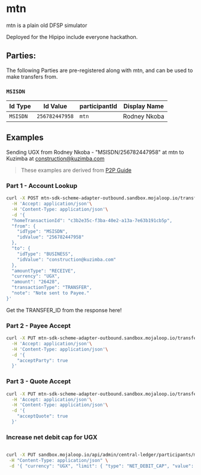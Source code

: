 # mtn

mtn is a plain old DFSP simulator

Deployed for the Hipipo include everyone hackathon.

## Parties:

The following Parties are pre-registered along with mtn, and can be used to make transfers from.

### `MSISDN`
| Id Type | Id Value | participantId |Display Name |
| --- | --- | --- | --- |
| `MSISDN` | `256782447958`  | `mtn`   | Rodney Nkoba |

## Examples

Sending UGX from Rodney Nkoba - "MSISDN/256782447958" at mtn to Kuzimba at construction@kuzimba.com

> These examples are derived from [P2P Guide](http://sandbox.mojaloop.io/guides/payments/p2p-transfer-sync.html#peer-to-peer-transaction)

### Part 1 - Account Lookup

```bash
curl -X POST mtn-sdk-scheme-adapter-outbound.sandbox.mojaloop.io/transfers\
  -H 'Accept: application/json'\
  -H 'Content-Type: application/json'\
  -d '{
  "homeTransactionId": "c3b2e35c-f3ba-40e2-a13a-7e63b191cb5p",
  "from": {
    "idType": "MSISDN",
    "idValue": "256782447958"
  },
  "to": {
    "idType": "BUSINESS",
    "idValue": "construction@kuzimba.com"
  },
  "amountType": "RECEIVE",
  "currency": "UGX",
  "amount": "26428",
  "transactionType": "TRANSFER",
  "note": "Note sent to Payee."
}'
```


Get the TRANSFER_ID from the response here!

### Part 2 - Payee Accept

```bash
curl -X PUT mtn-sdk-scheme-adapter-outbound.sandbox.mojaloop.io/transfers/$TRANSFER_ID\
  -H 'Accept: application/json'\
  -H 'Content-Type: application/json'\
  -d '{
    "acceptParty": true
  }'

```

### Part 3 - Quote Accept
```bash
curl -X PUT mtn-sdk-scheme-adapter-outbound.sandbox.mojaloop.io/transfers/$TRANSFER_ID\
  -H 'Accept: application/json'\
  -H 'Content-Type: application/json'\
  -d '{
    "acceptQuote": true
  }'

```


### Increase net debit cap for UGX

```bash

curl -X PUT sandbox.mojaloop.io/api/admin/central-ledger/participants/mtn/limits\
 -H "Content-Type: application/json" \
 -d '{ "currency": "UGX", "limit": { "type": "NET_DEBIT_CAP", "value": 10000000000, "alarmPercentage": 10 }}'

```